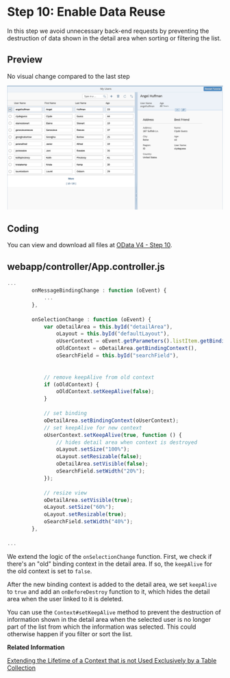 <!-- loioe687dbdc4c064ba3a3ce3942288e8f74 -->

# Step 10: Enable Data Reuse

In this step we avoid unnecessary back-end requests by preventing the destruction of data shown in the detail area when sorting or filtering the list.



<a name="loioe687dbdc4c064ba3a3ce3942288e8f74__section_bt4_fxc_z1b"/>

## Preview

   
  
<a name="loioe687dbdc4c064ba3a3ce3942288e8f74__fig_ybl_pdx_4cb"/>No visual change compared to the last step

 ![A list of users with an added detail area](images/Tut_OD4_Step_9_6e9025b.png "No visual change compared to the last step") 



<a name="loioe687dbdc4c064ba3a3ce3942288e8f74__section_tsr_gxc_z1b"/>

## Coding

You can view and download all files at [OData V4 - Step 10](https://ui5.sap.com/#/entity/sap.ui.core.tutorial.odatav4/sample/sap.ui.core.tutorial.odatav4.10/code).



<a name="loioe687dbdc4c064ba3a3ce3942288e8f74__section_pvc_fyc_z1b"/>

## webapp/controller/App.controller.js

```js
...
		onMessageBindingChange : function (oEvent) {
			...
		},

		onSelectionChange : function (oEvent) {
			var oDetailArea = this.byId("detailArea"),
				oLayout = this.byId("defaultLayout"),
				oUserContext = oEvent.getParameters().listItem.getBindingContext();
				oOldContext = oDetailArea.getBindingContext(),
				oSearchField = this.byId("searchField"),


			// remove keepAlive from old context
			if (oOldContext) {
				oOldContext.setKeepAlive(false);
			}

			// set binding
			oDetailArea.setBindingContext(oUserContext);
			// set keepAlive for new context
			oUserContext.setKeepAlive(true, function () {
				// hides detail area when context is destroyed
				oLayout.setSize("100%");
				oLayout.setResizable(false);
				oDetailArea.setVisible(false);
				oSearchField.setWidth("20%");
			});

			// resize view
			oDetailArea.setVisible(true);
			oLayout.setSize("60%");
			oLayout.setResizable(true);
			oSearchField.setWidth("40%");
		},

...
```

We extend the logic of the `onSelectionChange` function. First, we check if there's an "old" binding context in the detail area. If so, the `keepAlive` for the old context is set to `false`.

After the new binding context is added to the detail area, we set `keepAlive` to `true` and add an `onBeforeDestroy` function to it, which hides the detail area when the user linked to it is deleted.

You can use the `Context#setKeepAlive` method to prevent the destruction of information shown in the detail area when the selected user is no longer part of the list from which the information was selected. This could otherwise happen if you filter or sort the list.

**Related Information**  


[Extending the Lifetime of a Context that is not Used Exclusively by a Table Collection](../04_Essentials/data-reuse-648e360.md#loio648e360fa22d46248ca783dc6eb44531__section_ELC)

